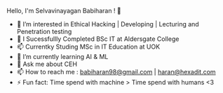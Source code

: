 Hello, I'm Selvavinayagan Babiharan ! 👋
- 👀 I’m interested in Ethical Hacking | Developing | Lecturing and Penetration testing
- 🔭 I Sucessfullly Completed BSc IT at Aldersgate College
- 📫 Currentky Studing MSc in IT Education at UOK
- 🌱 I’m currently learning AI & ML
- 💬 Ask me about CEH
- 📫 How to reach me : babiharan98@gmail.com | haran@hexadit.com
- ⚡ Fun fact: Time spend with machine > Time spend with humans <3

